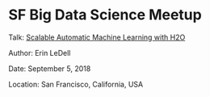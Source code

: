 # SF Big Data Science Meetup

Talk: [Scalable Automatic Machine Learning with H2O](https://www.meetup.com/San-Francisco-Big-Data-Science/events/253800035/)

Author: Erin LeDell

Date: September 5, 2018

Location: San Francisco, California, USA
